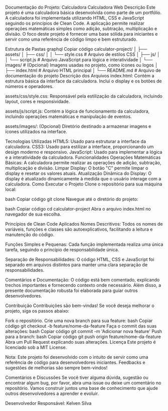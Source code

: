 Documentação do Projeto: Calculadora
Calculadora Web
Descrição
Este projeto é uma calculadora básica desenvolvida como parte de um portfólio. A calculadora foi implementada utilizando HTML, CSS e JavaScript seguindo os princípios de Clean Code. A aplicação permite realizar operações matemáticas simples como adição, subtração, multiplicação e divisão. O foco deste projeto é fornecer uma base sólida para iniciantes e servir como uma referência de código limpo e bem estruturado.

Estrutura de Pastas
graphql
Copiar código
calculator-project/
│
├── assets/
│   ├── css/
│   │   └── style.css   # Arquivo de estilos CSS
│   ├── js/
│   │   └── script.js   # Arquivo JavaScript para lógica e interatividade
│   └── images/         # (Opcional) Imagens usadas no projeto, como ícones ou logos
│
├── index.html          # Arquivo HTML principal
│
└── README.md           # Arquivo de documentação do projeto
Descrição dos Arquivos
index.html: Contém a estrutura básica da interface da calculadora. Inclui o display e os botões de números e operadores.

assets/css/style.css: Responsável pela estilização da calculadora, incluindo layout, cores e responsividade.

assets/js/script.js: Contém a lógica de funcionamento da calculadora, incluindo operações matemáticas e manipulação de eventos.

assets/images/: (Opcional) Diretório destinado a armazenar imagens e ícones utilizados na interface.

Tecnologias Utilizadas
HTML5: Usado para estruturar a interface da calculadora.
CSS3: Usado para estilizar a interface, proporcionando um design moderno e responsivo.
JavaScript: Usado para implementar a lógica e a interatividade da calculadora.
Funcionalidades
Operações Matemáticas Básicas: A calculadora permite realizar as operações de adição, subtração, multiplicação e divisão.
Limpar Display: O botão "C" permite limpar o display e resetar os valores atuais.
Atualização Dinâmica do Display: O display é atualizado dinamicamente à medida que o usuário interage com a calculadora.
Como Executar o Projeto
Clone o repositório para sua máquina local:

bash
Copiar código
git clone 
Navegue até o diretório do projeto:

bash
Copiar código
cd calculator-project
Abra o arquivo index.html no navegador de sua escolha.

Princípios de Clean Code Aplicados
Nomes Descritivos: Todos os nomes de variáveis, funções e classes são autoexplicativos, facilitando a leitura e manutenção do código.

Funções Simples e Pequenas: Cada função implementada realiza uma única tarefa, seguindo o princípio de responsabilidade única.

Separação de Responsabilidades: O código HTML, CSS e JavaScript foi separado em arquivos distintos para manter uma clara separação de responsabilidades.

Comentários e Documentação: O código está bem comentado, explicando trechos importantes e fornecendo contexto onde necessário. Além disso, a presente documentação robusta foi elaborada para guiar outros desenvolvedores.

Contribuição
Contribuições são bem-vindas! Se você deseja melhorar o projeto, siga os passos abaixo:

Fork o repositório.
Crie uma nova branch para sua feature:
bash
Copiar código
git checkout -b feature/nome-da-feature
Faça o commit das suas alterações:
bash
Copiar código
git commit -m 'Adicionar nova feature'
Push para a branch:
bash
Copiar código
git push origin feature/nome-da-feature
Abra um Pull Request explicando suas alterações.
Licença
Este projeto é licenciado sob a MIT License.

Nota: Este projeto foi desenvolvido com o intuito de servir como uma referência de código para desenvolvedores iniciantes. Feedbacks e sugestões de melhorias são sempre bem-vindos!

Comentários e Discussões
Se você tiver alguma dúvida, sugestão ou encontrar algum bug, por favor, abra uma issue ou deixe um comentário no repositório. Vamos construir juntos uma base de conhecimento que ajude outros desenvolvedores a aprender e evoluir.

Desenvolvedor Responsável: Kelven Silva